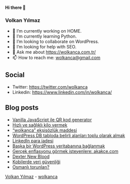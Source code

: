 #### Hi there 👋

### Volkan Yılmaz

- 🔭 I’m currently working on HOME.
- 🌱 I’m currently learning Python.
- 👯 I’m looking to collaborate on WordPress.
- 🤔 I’m looking for help with SEO.
- 💬 Ask me about https://wolkanca.com.tr/
- 📫 How to reach me: wolkanca@gmail.com

## Social
- Twitter: https://twitter.com/wolkanca
- Linkedin: https://www.linkedin.com/in/wolkanca/



## Blog posts
<!-- BLOG-POST-LIST:START -->
- [Vanilla JavaScript ile QR kod generator](https://wolkanca.com/vanilla-javascript-ile-qr-kod-generator/)
- [Hızlı ve sağlıklı kilo vermek](https://wolkanca.com/hizli-ve-saglikli-kilo-vermek/)
- [“wolkanca” ekşisözlük maddesi](https://wolkanca.com/wolkanca-eksisozluk-maddesi/)
- [WordPress DB tabloda belirli alanları toplu olarak almak](https://wolkanca.com/wordpress-db-tabloda-belirli-alanlari-toplu-olarak-almak/)
- [LinkedIn para iadesi](https://wolkanca.com/linkedin-para-iadesi/)
- [Başka bir WordPress veritabanına bağlanmak](https://wolkanca.com/baska-bir-wordpress-veritabanina-baglanmak/)
- [Gerçek enflasyonu görmek isteyenlere: akakce.com](https://wolkanca.com/gercek-enflasyonu-gormek-isteyenlere-akakce-com/)
- [Dexter New Blood](https://wolkanca.com/dexter-new-blood/)
- [Kobilerde veri güvenliği](https://wolkanca.com/kobilerde-veri-guvenligi/)
- [Osmanlı torunları?](https://wolkanca.com/osmanli-torunlari/)
<!-- BLOG-POST-LIST:END -->


[Volkan Yılmaz](https://volkanyilmaz.com.tr/) - [wolkanca](https://wolkanca.com.tr/)
